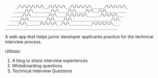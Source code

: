 ```
     _/\/\/\/\/\/\__/\/\/\/\__/\/\/\/\/\______/\/\/\/\/\_
    _____/\/\________/\/\____/\/\____/\/\__/\/\_________ 
   _____/\/\________/\/\____/\/\/\/\/\______/\/\/\/\___  
  _____/\/\________/\/\____/\/\__________________/\/\_   
 _____/\/\______/\/\/\/\__/\/\__________/\/\/\/\/\___    
____________________________________________________   
```                                         

A web app that helps junior developer applicants practice for the technical interview process.

Utilizes: 

1. A blog to share interview experiences
2. Whiteboarding questions
3. Technical Interview Questions
